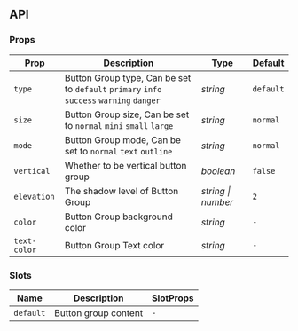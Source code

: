 ## API

### Props

| Prop           | Description                                                                                       | Type       | Default       |
|--------------|------------------------------------------------------------------------------------------|----------|-----------|
| `type`       | Button Group type, Can be set to `default` `primary` `info` `success` `warning` `danger` | _string_ | `default` |
| `size`       | Button Group size, Can be set to `normal` `mini` `small` `large`                         | _string_ | `normal`  |
| `mode`       | Button Group mode, Can be set to `normal` `text` `outline`                               | _string_ | `normal`  |
| `vertical`   | Whether to be vertical button  group                                                     | _boolean_ | `false`   |
| `elevation`        | The shadow level of Button Group                                                         | _string \| number_  | `2`     |
| `color`      | Button Group background color                                                            | _string_ | `-`       |
| `text-color`    | Button Group Text color                                                                  | _string_  | `-`            |

### Slots

| Name | Description          | SlotProps |
| ----- |----------------------| -------- |
| `default` | Button group content | `-` |